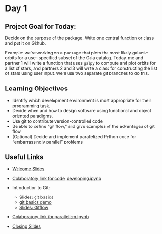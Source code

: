 # Day 1

## Project Goal for Today:

Decide on the purpose of the package. Write one central function or class and put it on Github.

Example: we’re working on a package that plots the most likely galactic orbits for a user-specified subset of the Gaia catalog. Today, me and partner 1 will write a function that uses `galpy` to compute and plot orbits for a list of stars, and partners 2 and 3 will write a class for constructing the list of stars using user input. We'll use two separate git branches to do this. 

## Learning Objectives

  * Identify which development environment is most appropriate for their programming task.
  * Decide when and how to design software using functional and object oriented paradigms.
  * Use git to contribute version-controlled code
  * Be able to define "git flow," and give examples of the advantages of git flow
  * (Optional) Decide and implement parallelized Python code for “embarrassingly parallel” problems

## Useful Links

 * [Welcome Slides](https://docs.google.com/presentation/d/1sp7KDj7hJYAO8HbqRTTLEEa2DIiFknIayVy1iD_h0G4/edit?usp=sharing)
 * [Colaboratory link for code_developing.ipynb](https://colab.research.google.com/github/semaphoreP/codeastro/blob/main/Day1/code_developing.ipynb)
 * Introduction to Git:
    * [Slides: git basics](https://github.com/semaphoreP/codeastro/blob/main/Day1/intro_to_git.pptx)
    * [git basics demo](https://github.com/semaphoreP/codeastro/blob/main/Day1/git_intro/README.md)
    * [Slides: Gitflow](https://github.com/semaphoreP/codeastro/blob/main/Day1/gitflow.pptx)

 * [Colaboratory link for parallelism.ipynb](https://colab.research.google.com/github/semaphoreP/codeastro/blob/main/Day1/parallelism.ipynb)
 * [Closing Slides](https://docs.google.com/presentation/d/17hjcGZCWItcQB0e8bfAjf3u5i2ONLkPD5I2z_lVpd_4/edit?usp=sharing)
